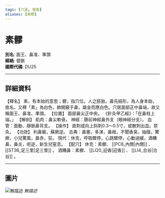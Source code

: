 ```yaml
---
tags: [穴道, 督脈]
aliases: [素髎]
---
```


# 素髎

**別名**: 面王、鼻准、準頭  
**經絡**: 督脈  
**國際代碼**: DU25  

---

## 詳細資料
【釋名】
素，有本始的意思；髎，指穴位。人之胚胎，鼻先結形，為人身本始，故名。又釋「素」為白色，肺開竅于鼻，屬金而應白色。穴居面部正中鼻端，故又稱面王、鼻准、準頭。
【位置】
面部鼻尖正中央。
《針灸甲乙經》：「在鼻柱上端。」
【解剖】
肌肉：鼻尖軟骨。
神經：篩前神經鼻外支（眼神經分支）。
血管：面動、靜脈鼻背支。
【操作】
直刺或向上斜刺0.3～0.5寸，或散刺出血。禁灸。
【功效】
利鼻竅，蘇厥逆。
古典：鼻塞，多涕，鼻衄，不聞香臭，抽搐，驚厥，小兒驚風，鼻赤，狂。
現代：休克，呼吸驟停，心跳驟停，心動過緩，酒糟鼻，鼻炎，呃逆，新生兒窒息。
【配穴】
休克：素髎、 [[PC6_內關|內關]] 、 [[ST36_足三里|足三里]] 。
酒糟鼻：素髎、 [[LI20_迎香|迎香]] 、 [[LI4_合谷|合谷]] 。

---

## 圖片
![無描述](https://yibian.hopto.org/pic/shu16/345.gif)
_無描述_

